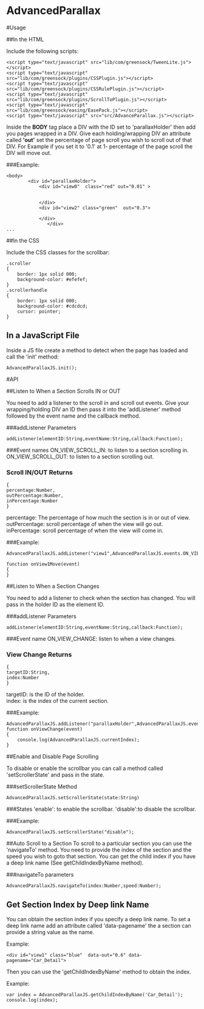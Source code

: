 AdvancedParallax
================
#Usage

##In the HTML

Include the following scripts:

```
<script type="text/javascript" src="lib/com/greensock/TweenLite.js"></script> 
<script type="text/javascript" src="lib/com/greensock/plugins/CSSPlugin.js"></script>
<script type="text/javascript" src="lib/com/greensock/plugins/CSSRulePlugin.js"></script>
<script type="text/javascript" src="lib/com/greensock/plugins/ScrollToPlugin.js"></script> 
<script type="text/javascript" src="lib/com/greensock/easing/EasePack.js"></script> 
<script type="text/javascript" src="src/AdvanceParallax.js"></script>
```

Inside the **BODY** tag place a DIV with the ID set to 'parallaxHolder' then add you pages wrapped in a DIV. Give each holding/wrapping DIV an attribute called **'out'** set the percentage of page scroll you wish to scroll out of that DIV. For Example if you set it to '0.1' at 1- percentage of the page scroll the DIV will move out.

###Example:

```
<body>
		<div id="parallaxHolder">
			<div id="view0"  class="red" out="0.01" >
				
				
			</div>
			<div id="view2" class="green"  out="0.3">
				
			</div>
               </div>
...
```

##In the CSS

Include the CSS classes for the scrollbar:

```
.scroller
{
	border: 1px solid 000;
	background-color: #efefef;
}
.scrollerhandle
{
	border: 1px solid 000;
	background-color: #cdcdcd;
	cursor: pointer;
}
```

## In a JavaScript File

Inside a JS file create a method to detect when the page has loaded and call the 'init' method:

```
AdvancedParallaxJS.init();
```

#API

##Listen to When a Section Scrolls IN or OUT

You need to add a listener to the scroll in and scroll out events. Give your wrapping/holding DIV an ID then pass it into the 'addListener' method followed by the event name and the callback method.

###addListener Parameters
```
addListener(elementID:String,eventName:String,callback:Function);
```

###Event names
ON_VIEW_SCROLL_IN: to listen to a section scrolling in.
ON_VIEW_SCROLL_OUT: to listen to a section scrolling out.

### Scroll IN/OUT Returns
```
{
percentage:Number,
outPercentage:Number,
inPercentage:Number
}
```

percentage: The percentage of how much the section is in or out of view.  
outPercentage: scroll percentage of when the view will go out.  
inPercentage: scroll percentage of when the view will come in.  

###Example:
```
AdvancedParallaxJS.addListener("view1",AdvancedParallaxJS.events.ON_VIEW_SCROLL_IN,onView1Move);

function onView1Move(event)
{
}
```

##Listen to When a Section Changes

You need to add a listener to check when the section has changed. You will pass in the holder ID as the element ID.

###addListener Parameters
```
addListener(elementID:String,eventName:String,callback:Function);
```

###Event name
ON_VIEW_CHANGE: listen to when a view changes.

### View Change Returns
```
{
targetID:String,
index:Number
}
```

targetID: is the ID of the holder.  
index: is the index of the current section.  

###Example:

```
AdvancedParallaxJS.addListener("parallaxHolder",AdvancedParallaxJS.events.ON_VIEW_CHANGE,onViewChange);
function onViewChange(event)
{
	console.log(AdvancedParallaxJS.currentIndex);
}
```

##Enable and Disable Page Scrolling

To disable or enable the scrollbar you can call a method called 'setScrollerState' and pass in the state.

###setScrollerState Method
```
AdvancedParallaxJS.setScrollerState(state:String)
```

###States
'enable': to enable the scrollbar.
'disable':to disable the scrollbar.

###Example:

```
AdvancedParallaxJS.setScrollerState("disable");
```

##Auto Scroll to a Section
To scroll to a particular section you can use the 'navigateTo' method. You need to provide the index of the section and the speed you wish to goto that section. You can get the child index if you have a deep link name (See getChildIndexByName method).

###navigateTo parameters
```
AdvancedParallaxJS.navigateTo(index:Number,speed:Number);
```

## Get Section Index by Deep link Name
You can obtain the section index if you specify a deep link name. To set a deep link name add an attribute called 'data-pagename' the a section can provide a string value as the name.

Example:

```
<div id="view1" class="blue"  data-out="0.6" data-pagename="Car_Detail">   
```  

Then you can use the 'getChildIndexByName' method to obtain the index.

Example:

```  
var index = AdvancedParallaxJS.getChildIndexByName('Car_Detail');
console.log(index);
```  
